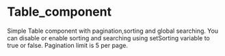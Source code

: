 # Table_component
Simple Table component with pagination,sorting and global searching.
You can disable or enable sorting and searching using setSorting variable to true or false.
Pagination limit is 5 per page.
